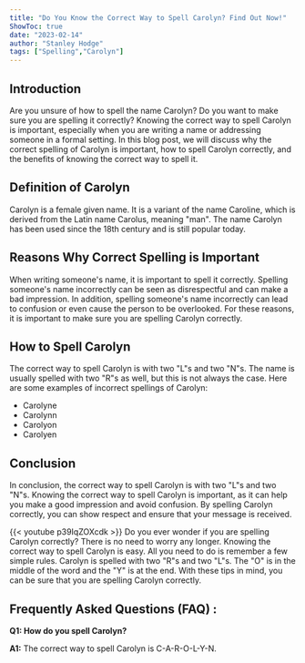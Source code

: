 ```yaml
---
title: "Do You Know the Correct Way to Spell Carolyn? Find Out Now!"
ShowToc: true 
date: "2023-02-14"
author: "Stanley Hodge" 
tags: ["Spelling","Carolyn"]
---
```

## Introduction

Are you unsure of how to spell the name Carolyn? Do you want to make sure you are spelling it correctly? Knowing the correct way to spell Carolyn is important, especially when you are writing a name or addressing someone in a formal setting. In this blog post, we will discuss why the correct spelling of Carolyn is important, how to spell Carolyn correctly, and the benefits of knowing the correct way to spell it. 

## Definition of Carolyn

Carolyn is a female given name. It is a variant of the name Caroline, which is derived from the Latin name Carolus, meaning "man". The name Carolyn has been used since the 18th century and is still popular today. 

## Reasons Why Correct Spelling is Important

When writing someone's name, it is important to spell it correctly. Spelling someone's name incorrectly can be seen as disrespectful and can make a bad impression. In addition, spelling someone's name incorrectly can lead to confusion or even cause the person to be overlooked. For these reasons, it is important to make sure you are spelling Carolyn correctly. 

## How to Spell Carolyn

The correct way to spell Carolyn is with two "L"s and two "N"s. The name is usually spelled with two "R"s as well, but this is not always the case. Here are some examples of incorrect spellings of Carolyn: 

* Carolyne 
* Carolynn 
* Carolyon 
* Carolyen 

## Conclusion

In conclusion, the correct way to spell Carolyn is with two "L"s and two "N"s. Knowing the correct way to spell Carolyn is important, as it can help you make a good impression and avoid confusion. By spelling Carolyn correctly, you can show respect and ensure that your message is received.

{{< youtube p39IqZOXcdk >}} 
Do you ever wonder if you are spelling Carolyn correctly? There is no need to worry any longer. Knowing the correct way to spell Carolyn is easy. All you need to do is remember a few simple rules. Carolyn is spelled with two "R"s and two "L"s. The "O" is in the middle of the word and the "Y" is at the end. With these tips in mind, you can be sure that you are spelling Carolyn correctly.

## Frequently Asked Questions (FAQ) :
**Q1: How do you spell Carolyn?**

**A1:** The correct way to spell Carolyn is C-A-R-O-L-Y-N.





